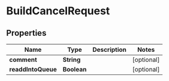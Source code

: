 
# BuildCancelRequest

## Properties
Name | Type | Description | Notes
------------ | ------------- | ------------- | -------------
**comment** | **String** |  |  [optional]
**readdIntoQueue** | **Boolean** |  |  [optional]



